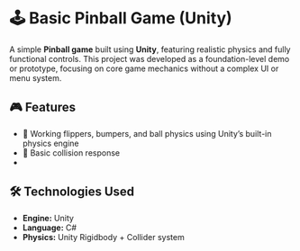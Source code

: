 # 🕹️ Basic Pinball Game (Unity)

A simple **Pinball game** built using **Unity**, featuring realistic physics and fully functional controls. This project was developed as a foundation-level demo or prototype, focusing on core game mechanics without a complex UI or menu system.

## 🎮 Features

- 🧲 Working flippers, bumpers, and ball physics using Unity’s built-in physics engine
- 🎯 Basic collision response
- 
## 🛠️ Technologies Used

- **Engine:** Unity
- **Language:** C#
- **Physics:** Unity Rigidbody + Collider system
